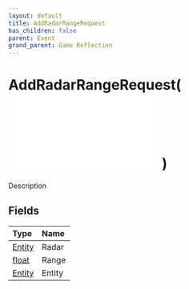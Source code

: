 ```yaml
---
layout: default
title: AddRadarRangeRequest
has_children: false
parent: Event
grand_parent: Game Reflection
---
```

# AddRadarRangeRequest( ![ EntityEventBase ](/game-reflection/events/entity_event_base.md) )
Description 

## Fields
| Type | Name |
|:-------------|:--------------|
| [Entity](/game-reflection/classes/entity.md) | Radar |
| [float](/game-reflection/components/float.md) | Range |
| [Entity](/game-reflection/classes/entity.md) | Entity |
